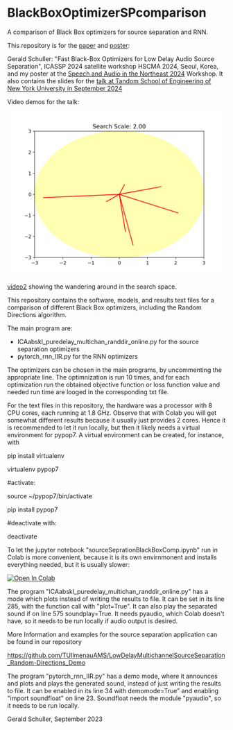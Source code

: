 # BlackBoxOptimizerSPcomparison
A comparison of Black Box optimizers for source separation and RNN.

This repository is for the [paper](HSCMA2024_SourceSeparation_na.pdf) and [poster](BlackBoxOptimPoster.pdf): 

Gerald Schuller: "Fast Black-Box Optimizers for Low Delay Audio Source Separation", ICASSP 2024 satellite workshop HSCMA 2024, Seoul, Korea, and my poster at the [Speech and Audio in the Northeast 2024](https://www.saneworkshop.org/sane2024/) Workshop. 
It also contains the slides for the [talk at Tandom School of Engineering of New York University in September 2024](BlackBoxOptimPresentation.pdf)

Video demos for the talk:

[![video1](random_directions_animation.gif)](random_directions_animation.mp4)
  
[video2](random_directions_animation_shifted_center.mp4)
showing the wandering around in the search space.

This repository contains the software, models, and results text files for a comparison of different Black Box optimizers, including the Random Directions algorithm.

The main program are: 
- ICAabskl_puredelay_multichan_randdir_online.py for the source separation optimizers
- pytorch_rnn_IIR.py for the RNN optimizers

The optimizers can be chosen in the main programs, by uncommenting the appropriate line. The optimnization is run 10 times, and for each optimization run the obtained objective function or loss function value and needed run time are looged in the corresponding txt file.

For the text files in this repository, the hardware was a processor with 8 CPU cores, each running at 1.8 GHz. Observe that with Colab you will get somewhat different results because it usually just provides 2 cores. 
Hence it is recommended to let it run locally, but then it likely needs a virtual environment  for pypop7. A virtual environment can be created, for instance, with

pip install virtualenv

virtualenv pypop7

#activate:

source ~/pypop7/bin/activate

pip install pypop7

#deactivate with:

deactivate

To let the jupyter notebook "sourceSeprationBlackBoxComp.ipynb" run in Colab is more convenient, because it is its own envirnmonent and installs everything needed, but it is usually slower:

[![Open In Colab](https://colab.research.google.com/assets/colab-badge.svg)](https://colab.research.google.com/github/TUIlmenauAMS/BlackBoxOptimizerSPcomparison/blob/main/sourceSeprationBlackBoxComp.ipynb)

The program "ICAabskl_puredelay_multichan_randdir_online.py" has a mode which plots instead of writing the results to file. It can be set in its line 285, with the function call with "plot=True". It can also play the separated sound if on line 575 soundplay=True. It needs pyaudio, which Colab doesn't have, so it needs to be run locally if audio output is desired.

More Information and examples for the source separation application can be found in our repository 

https://github.com/TUIlmenauAMS/LowDelayMultichannelSourceSeparation_Random-Directions_Demo


The program "pytorch_rnn_IIR.py" has a demo mode, where it announces and plots and plays the generated sound, instead of just writing the results to file. It can be enabled in its line 34 with demomode=True" and enabling "import soundfloat" on line 23. Soundfloat needs the module "pyaudio", so it needs to be run locally.


Gerald Schuller, September 2023
